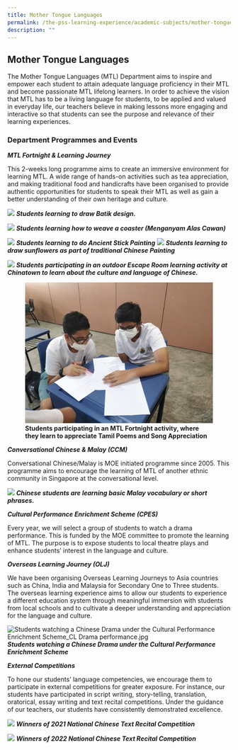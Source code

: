 ```yaml
---
title: Mother Tongue Languages
permalink: /the-pss-learning-experience/academic-subjects/mother-tongue-languages/
description: ""
---
```



## Mother Tongue Languages

The Mother Tongue Languages (MTL) Department aims to inspire and empower each student to attain adequate language proficiency in their MTL and become passionate MTL lifelong learners. In order to achieve the vision that MTL has to be a living language for students, to be applied and valued in everyday life, our teachers believe in making lessons more engaging and interactive so that students can see the purpose and relevance of their learning experiences.
  

### Department Programmes and Events


**_MTL Fortnight &amp; Learning Journey_**

This 2-weeks long programme aims to create an immersive environment for learning MTL. A wide range of hands-on activities such as tea appreciation, and making traditional food and handicrafts have been organised to provide authentic opportunities for students to speak their MTL as well as gain a better understanding of their own heritage and culture.

![](https://lh6.googleusercontent.com/L6DjfSmb-WegVbmMR4fEKS6evdPz-RMrLxWDap7ouUXXrXf63KWWc3tPLfL7vtb8rAi3WmbvA_4T44_kCZZzssoX_V33hOCE7HOd0wqSoPcOt8XCko4wsICDNMn3uLbqDiQWJBla1gss8im7IgyREKhFbQ0RlB4r4TqeG-HTmV5X_inhJfApYKMPbBrxlQ)
***Students learning to draw Batik design.***

  

![](https://lh4.googleusercontent.com/HZWjsWs5W-JOad--YwvfroiNeyCPpq0Mx5F2VRAfcYIyDVkd2qvhRo8gJ4tXhvrhnS0Z5_AkgO5C-4tKGW9WeF3k13wyKqYHHJl6wV1wGAQv9IXslYTX26OMDgft6AgyUptlksVwgQWpEtNauj6A-ILqxsMRn5BadqOAOdvvxvBchUmvFs0-l1sAT7a32Q)
***Students learning how to weave a coaster (Menganyam Alas Cawan)***&nbsp;

  

![](https://lh5.googleusercontent.com/xWadBCPjru1I3g1jQR1hheLMZsKyWpPd_WrCpRT8auqIPsGsDfBio3z7HkWywEYunFUXGraVdwMFObjjrYEBw9F2m2vGgTnvDIJ5UAMjyX5i75c3a1zTP94Y-qqBJEQdAehToILREKeGiGYAe7gCJXCt8mra6SvP6qOLkKdhfkQTu6nzBYIU671mERmtNg)
***Students learning to do Ancient Stick Painting***
![](https://lh6.googleusercontent.com/hAQQdGLvnsBqvSEsDCTaXldmfBS68WxKdsvHx5KSJqqX17cBBbj5nvUxFREDZ40yX6K5J_JHWjHVPib8hYhc-AOn2Y-fn9ZlPZUx-iyv_mc8ePRcgPsgqhJ64iIQFtS2Zn2MUe5OLL_b4jtfHMXE71uRG5AzKXZrDDLX_Kj4kLJzBen7A8_ABD1MBxjg4g)
***Students learning to draw sunflowers as part of traditional Chinese Painting***


![](https://lh3.googleusercontent.com/xzYj0dAHRyd8Mh2QObugr2F85s5vFXXA1p9LKPCn1E4jOmcz5WagvW9AUS0_iqRZ9Xh6aFAxPZQ4ilM1cRfscylOnYxCwDEGv0v3lyOS7N2xwxMU3_XY7ycPp9WfWjZ1PemrvuJaZJ8FswkjqYJ-smEcL9kS8FO3B6Y-6KGJJ4-EeEL5M8xLaMqcLlQDsg)
***Students participating in an outdoor Escape Room learning activity at Chinatown to learn about the culture and language of Chinese.***


<figure>
<img src="/images/Academic%20Subjects/Mother%20Tongue%20Languages/Tamil%20Poems%20and%20Song%20Appereciation_MTL%20Fortnight.jpeg">
<figcaption> <strong> Students participating in an MTL Fortnight activity, where they learn to appreciate Tamil Poems and Song Appreciation</strong> </figcaption>
</figure>

	
***Conversational Chinese &amp; Malay (CCM)***

  

Conversational Chinese/Malay is MOE initiated programme since 2005. This programme aims to encourage the learning of MTL of another ethnic community in Singapore at the conversational level.


![](https://lh6.googleusercontent.com/7wl3E3VSoZgXkNMKN6H6xFXsysVVgjiIT1GMToyesl3GhD0BCPqSnLzxyAugcp9i29rgN3yuIMp1Ft3ruAYf4S0ig1LpBbz9zxJ6-zMl2LXetmHgvtCzUyBBQyhriP7ztvJlYpZmpucBLlco7gO59Uma50LZhEZqvfUAOonD5yyBE3aheVfrndHPG_Kyhg)
***Chinese students are learning basic Malay vocabulary or short phrases.***
  

  

**_Cultural Performance Enrichment Scheme (CPES)_**

  

Every year, we will select a group of students to watch a drama performance. This is funded by the MOE committee to promote the learning of MTL. The purpose is to expose students to local theatre plays and enhance students’ interest in the language and culture.
	

**_Overseas Learning Journey (OLJ)_**

We have been organising Overseas Learning Journeys to Asia countries such as China, India and Malaysia for Secondary One to Three students. The overseas learning experience aims to allow our students to experience a different education system through meaningful immersion with students from local schools and to cultivate a deeper understanding and appreciation for the language and culture.


![Students watching a Chinese Drama under the Cultural Performance Enrichment Scheme_CL Drama performance.jpg](https://lh3.googleusercontent.com/5HjnZxh-2_Xtsgfz5cNDsbNbFGilYkrSBEGXmJ2NrG1astO6r5e2F_g-BkkvGg86iZI9vzaV8lz6n0in3P-pwO57XRyxnvh0PRe3FF-fDsWvVY6SqQm6EDBv9kXg2NZinfW49FnTXKJnMF887DNZAwytQoPaqMgSTS34Y6xoR-ld1Csaob7_11WzTEAoqA)
***Students watching a Chinese Drama under the Cultural Performance Enrichment Scheme***

**_External Competitions_**

  

To hone our students’ language competencies, we encourage them to participate in external competitions for greater exposure. For instance, our students have participated in script writing, story-telling, translation, oratorical, essay writing and text recital competitions. Under the guidance of our teachers, our students have consistently demonstrated excellence.


![](https://lh4.googleusercontent.com/6X7VVNZQES-aNbjiFi54_qOHnpOIdX8jbU2uF6PxeZQyPKe3q1P_P_4cH6e-EOF9EZ2VoAo6rvWICLkdU-lM904gWBCYQ6NZrzCVIEzDmJTdOzqzpPVDrIgsl9G4A64TDuZOenGCNkyhwu-3hqEiODAa9o6ihvxkLM0_DZtZXDlMPT16xhNyqKiBPzJgTg)
***Winners of 2021 National Chinese Text Recital Competition***

  

![](https://lh4.googleusercontent.com/wApQk_gcqeSnNpsGi_ADj9MzCkFXs903HrHqDSjUi6bM6Yjbe7WfClikkQxJFY7pdxT7FUPxbkWSFQbmUz-de8TqJEyHUfSFVvYtDGvYjGboMsTG9aBbhhkx4ZU2RNlnKxbUd7FLwUbInB1-r5wR8C2KQO6f4Pt9DCsF4y_JvRZWoZlE1l-1f7eCz5F3Vw)
***Winners of 2022 National Chinese Text Recital Competition***